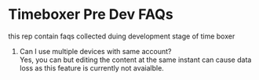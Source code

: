 # Timeboxer Pre Dev FAQs
this rep contain faqs collected duing development stage of time boxer

1. Can I use multiple devices with same account?  
Yes, you can but editing the content at the same instant can cause data loss as this feature is currently not avaialble.

